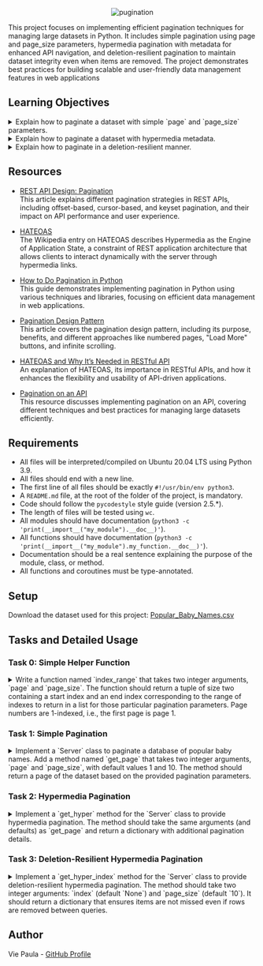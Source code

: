 
<p align="center">
  <img src="https://github.com/user-attachments/assets/4a4a7eee-1a6e-4acb-bceb-dbf4e73e0f86" alt="pugination">
</p>


This project focuses on implementing efficient pagination techniques for managing large datasets in Python. It includes simple pagination using page and page_size parameters, hypermedia pagination with metadata for enhanced API navigation, and deletion-resilient pagination to maintain dataset integrity even when items are removed. The project demonstrates best practices for building scalable and user-friendly data management features in web applications



## Learning Objectives

<details> 
<summary> Explain how to paginate a dataset with simple `page` and `page_size` parameters. </summary>
<br>

**Pagination with Simple `page` and `page_size` Parameters:**

Pagination with simple `page` and `page_size` parameters involves dividing a dataset into discrete pages based on the number of items (`page_size`) that should be included on each page. The parameters are:

- `page`: The current page number (1-indexed).
- `page_size`: The number of items to be displayed on each page.


  In **Task 1**, we implemented a `get_page` method in the `Server` class that takes `page` and `page_size` parameters and returns the appropriate subset of the dataset corresponding to the specified page. The method calculates the start and end indices for the page using these parameters and retrieves the correct data slice from the dataset.
</details>

<details> 
<summary> Explain how to paginate a dataset with hypermedia metadata. </summary>
<br>

**Pagination with Hypermedia Metadata:**

Hypermedia pagination extends the basic pagination by including additional metadata that provides navigation details about the dataset. This metadata often includes:

- `page_size`: The size of the current page.
- `page`: The current page number.
- `data`: The dataset page being returned.
- `next_page`: The number of the next page, if it exists.
- `prev_page`: The number of the previous page, if it exists.
- `total_pages`: The total number of pages available in the dataset.

  In **Task 2**, we implemented the `get_hyper` method in the `Server` class, which returns a dictionary containing these metadata fields. This allows the client to understand not only the current state of the pagination but also navigate to other pages effectively using the provided metadata.
</details>

<details> 
<summary> Explain how to paginate in a deletion-resilient manner. </summary>
<br>

**Deletion-Resilient Pagination:**

Deletion-resilient pagination ensures that if rows are removed from the dataset between queries, the user does not miss any items when navigating through pages. This type of pagination maintains the integrity of the sequence by using an index that dynamically adjusts to changes in the dataset.

Key elements include:

- `index`: The current start index of the returned page.
- `next_index`: The next index to query from.
- `page_size`: The current page size.
- `data`: The actual page of the dataset being returned.

 In **Task 3**, we implemented the `get_hyper_index` method, which maintains the pagination state even when items are deleted from the dataset. The method ensures that users do not miss any items by calculating the `next_index` based on the current data and any deletions that may have occurred.
</details>

## Resources

- [REST API Design: Pagination](https://www.moesif.com/blog/technical/api-design/REST-API-Design-Filtering-Sorting-and-Pagination/#pagination)  
  This article explains different pagination strategies in REST APIs, including offset-based, cursor-based, and keyset pagination, and their impact on API performance and user experience.

- [HATEOAS](https://en.wikipedia.org/wiki/HATEOAS)  
  The Wikipedia entry on HATEOAS describes Hypermedia as the Engine of Application State, a constraint of REST application architecture that allows clients to interact dynamically with the server through hypermedia links.

- [How to Do Pagination in Python](https://www.geeksforgeeks.org/how-to-do-pagination-in-python/?ref=header_outind)  
  This guide demonstrates implementing pagination in Python using various techniques and libraries, focusing on efficient data management in web applications.

- [Pagination Design Pattern](https://www.geeksforgeeks.org/pagination-design-pattern/?ref=header_outind)  
  This article covers the pagination design pattern, including its purpose, benefits, and different approaches like numbered pages, "Load More" buttons, and infinite scrolling.

- [HATEOAS and Why It’s Needed in RESTful API](https://www.geeksforgeeks.org/hateoas-and-why-its-needed-in-restful-api/?ref=header_outind)  
  An explanation of HATEOAS, its importance in RESTful APIs, and how it enhances the flexibility and usability of API-driven applications.

- [Pagination on an API](https://www.geeksforgeeks.org/pagination-on-an-api/?ref=header_outind)  
  This resource discusses implementing pagination on an API, covering different techniques and best practices for managing large datasets efficiently.


## Requirements

- All files will be interpreted/compiled on Ubuntu 20.04 LTS using Python 3.9.
- All files should end with a new line.
- The first line of all files should be exactly `#!/usr/bin/env python3`.
- A `README.md` file, at the root of the folder of the project, is mandatory.
- Code should follow the `pycodestyle` style guide (version 2.5.*).
- The length of files will be tested using `wc`.
- All modules should have documentation (`python3 -c 'print(__import__("my_module").__doc__)'`).
- All functions should have documentation (`python3 -c 'print(__import__("my_module").my_function.__doc__)'`).
- Documentation should be a real sentence explaining the purpose of the module, class, or method.
- All functions and coroutines must be type-annotated.

## Setup

Download the dataset used for this project: [Popular_Baby_Names.csv](https://s3.eu-west-3.amazonaws.com/hbtn.intranet/uploads/misc/2020/5/7d3576d97e7560ae85135cc214ffe2b3412c51d7.csv?X-Amz-Algorithm=AWS4-HMAC-SHA256&X-Amz-Credential=AKIA4MYA5JM5DUTZGMZG%2F20240904%2Feu-west-3%2Fs3%2Faws4_request&X-Amz-Date=20240904T182249Z&X-Amz-Expires=86400&X-Amz-SignedHeaders=host&X-Amz-Signature=55d6e800a8b7446f209afaf46a7a8c2401f66806f54b5197bfd944ad2c6ffa2a)

## Tasks and Detailed Usage

### Task 0: Simple Helper Function

<details> 
<summary> Write a function named `index_range` that takes two integer arguments, `page` and `page_size`.
The function should return a tuple of size two containing a start index and an end index corresponding to the range of indexes to return in a list for those particular pagination parameters.
Page numbers are 1-indexed, i.e., the first page is page 1.
</summary>
<br>

**Description:**

The `index_range` function is a helper function that takes two parameters: `page` and `page_size`. It calculates the start and end indexes for pagination based on these parameters. The function ensures that data retrieval is efficient by computing the range of data items that should appear on a given page.

**Implementation:**

```python
#!/usr/bin/env python3
'''
This module contains a helper function to calculate the start and end index
for pagination given the page number and page size.
'''

from typing import Tuple


def index_range(page: int, page_size: int) -> Tuple[int, int]:
    '''
    Calculate the start and end index for pagination.
    '''
    start_index = (page - 1) * page_size
    end_index = start_index + page_size
    return start_index, end_index
```

**Usage:**

1. **Function Purpose:**
   The `index_range` function computes the range of indices for a given page and page size. This is useful for displaying a subset of data in a paginated format.

2. **Examples of Using the `index_range` Function:**

   You can use the `index_range` function to determine which items should be displayed on a particular page:

   ```python
   # Example 1
   res = index_range(1, 7)  
   print(type(res))  # Expected output: <class 'tuple'>
   print(res)        # Expected output: (0, 7)

   # Example 2
   res = index_range(page=3, page_size=15)  
   print(type(res))  # Expected output: <class 'tuple'>
   print(res)        # Expected output: (30, 45)
   ```

3. **Running the script to test the function:**

   To test the functionality of the `index_range` function, use `0-main.py`:

   ```python
   #!/usr/bin/env python3
   """
   Main file
   """

   index_range = __import__('0-simple_helper_function').index_range

   res = index_range(1, 7)
   print(type(res))  # Expected output: <class 'tuple'>
   print(res)        # Expected output: (0, 7)

   res = index_range(page=3, page_size=15)
   print(type(res))  # Expected output: <class 'tuple'>
   print(res)        # Expected output: (30, 45)
   ```

   Make the script executable by running:

   ```sh
   chmod +x 0-main.py
   ```

   Then, run the script to test:

   ```sh
   ./0-main.py
   ```

   Verify the output matches the expected results.

**Expected Output:**

```bash
<class 'tuple'>
(0, 7)
<class 'tuple'>
(30, 45)
```

**Explanation:**

- **`index_range` Function:** Computes the range of indices for pagination based on the `page` and `page_size` parameters.
- **Usage Example:** The example shows how to determine the start and end indices for various pages and page sizes.
  
</details>

### Task 1: Simple Pagination

<details> 
<summary> Implement a `Server` class to paginate a database of popular baby names.
Add a method named `get_page` that takes two integer arguments, `page` and `page_size`, with default values 1 and 10. The method should return a page of the dataset based on the provided pagination parameters.
</summary>
<br>

**Description:**

The `Server` class is responsible for paginating a dataset of popular baby names from a CSV file. It includes a `get_page` method that returns a specific page of data according to the given `page` and `page_size` parameters.

**Implementation:**

```python
#!/usr/bin/env python3
'''
This module contains a Server class to paginate a database of popular baby names.
'''

import csv
from typing import List, Tuple


def index_range(page: int, page_size: int) -> Tuple[int, int]:
    '''
    Calculate the start and end index for pagination.
    '''
    start_index = (page - 1) * page_size
    end_index = start_index + page_size
    return start_index, end_index


class Server:
    '''
    Server class to paginate a database of popular baby names.
    '''
    DATA_FILE = "Popular_Baby_Names.csv"

    def __init__(self):
        self.__dataset = None

    def dataset(self) -> List[List]:
        '''
        Cached data set
        '''
        if self.__dataset is None:
            with open(self.DATA_FILE) as f:
                reader = csv.reader(f)
                dataset = [row for row in reader]
            self.__dataset = dataset[1:]

        return self.__dataset

    def get_page(self, page: int = 1, page_size: int = 10) -> List[List]:
        '''
        Returns a page of data from the data set.
        '''
        # Ensure that page and page_size are integers greater than 0
        assert isinstance(page, int) and page > 0
        assert isinstance(page_size, int) and page_size > 0

        start_index, end_index = index_range(page, page_size)
        
        dataset = self.dataset()

        return dataset[start_index:end_index] if start_index < len(dataset) else []
```

**Usage:**

1. **Function Purpose:**
   The `Server` class and its `get_page` method are used to paginate the dataset of popular baby names, allowing efficient retrieval of data based on page numbers.

2. **Examples of Using the `Server` Class and `get_page` Method:**

   Instantiate the `Server` class and call the `get_page` method:

   ```python
   Server = __import__('1-simple_pagination').Server

   server = Server()

   try:
       should_err = server.get_page(-10, 2)
   except AssertionError:
       print("AssertionError raised with negative values")

   try:
       should_err = server.get_page(0, 0)
   except AssertionError:
       print("AssertionError raised with 0")

   try:
       should_err = server.get_page(2, 'Bob')
   except AssertionError:
       print("AssertionError raised when page and/or page_size are not ints")

   print(server.get_page(1, 3))
   print(server.get_page(3, 2))
   print(server.get_page(3000, 100))
   ```

3. **Running the script to test the class:**

   To test the functionality of the `Server` class, use `1-main.py`:

   ```python
   #!/usr/bin/env python3
   """
   Main file
   """

   Server = __import__('1-simple_pagination').Server

   server = Server()

   try:
       should_err = server.get_page(-10, 2)
   except AssertionError:
       print("AssertionError raised with negative values")

   try:
       should_err = server.get_page(0, 0)
   except AssertionError:
       print("AssertionError raised with 0")

   try:
       should_err = server.get_page(2, 'Bob')
   except AssertionError:
       print("AssertionError raised when page and/or page_size are not ints")

   print(server.get_page(1, 3))
   print(server.get_page(3, 2))
   print(server.get_page(3000, 100))
   ```

   Make the script executable by running:

   ```sh
   chmod +x 1-main.py
   ```

   Then, run the script to test:

   ```sh
   ./1-main.py
   ```

   Verify the output matches the expected results.

**Expected Output:**

```bash
AssertionError raised with negative values
AssertionError raised with 0
AssertionError raised when page and/or page_size are not ints
[['2016', 'FEMALE', 'ASIAN AND PACIFIC ISLANDER', 'Olivia', '172', '1'], ['2016', 'FEMALE', 'ASIAN AND PACIFIC ISLANDER', 'Chloe', '112', '2'], ['2016', 'FEMALE', 'ASIAN AND PACIFIC ISLANDER', 'Sophia', '104', '3']]
[['2016', 'FEMALE', 'ASIAN AND PACIFIC ISLANDER', 'Emily', '99', '4'], ['2016', 'FEMALE', 'ASIAN AND PACIFIC ISLANDER', 'Mia', '79', '5']]
[]
```

**Explanation:**

- **`get_page` Method:** Takes `page` and `page_size` as arguments and uses assertions to ensure they are valid integers greater than 0.
- **Data Retrieval:** Utilizes the `index_range` function to determine the start and end indices for the desired page and returns the corresponding data slice from the dataset.
- **Error Handling:** Raises `AssertionError` for invalid input and returns an empty list if the requested page is out of range.

</details>

### Task 2: Hypermedia Pagination

<details> 
<summary> Implement a `get_hyper` method for the `Server` class to provide hypermedia pagination.
The method should take the same arguments (and defaults) as `get_page` and return a dictionary with additional pagination details.
</summary>
<br>

**Description:**

The `get_hyper` method extends the `Server` class to provide hypermedia-style pagination. This method returns a dictionary that includes pagination details such as page size, current page number, dataset page, next page, previous page, and total number of pages.

**Implementation:**

```python
#!/usr/bin/env python3
'''
This module contains a Server class to paginate a database of popular
baby names with hypermedia pagination.
'''

import csv
import math
from typing import List, Tuple, Dict


def index_range(page: int, page_size: int) -> Tuple[int, int]:
    '''
    Calculate the start and end index for pagination.
    '''
    start_index = (page - 1) * page_size
    end_index = start_index + page_size
    return start_index, end_index


class Server:
    '''
    Server class to paginate the database.
    '''
    DATA_FILE = "Popular_Baby_Names.csv"

    def __init__(self):
        self.__dataset = None

    def dataset(self) -> List[List]:
        '''
        Cached data set
        '''
        if self.__dataset is None:
            with open(self.DATA_FILE) as f:
                reader = csv.reader(f)
                dataset = [row for row in reader]
            self.__dataset = dataset[1:]

        return self.__dataset

    def get_page(self, page: int = 1, page_size: int = 10) -> List[List]:
        '''
        Returns a page of data from the data set.
        '''
        assert isinstance(page, int) and page > 0
        assert isinstance(page_size, int) and page_size > 0

        start_index, end_index = index_range(page, page_size)

        dataset = self.dataset()

        if start_index >= len(dataset):
            return []

        return dataset[start_index:end_index]

    def get_hyper(self, page: int = 1, page_size: int = 10) -> Dict:
        '''
        Returns a dictionary containing hypermedia pagination data.
        '''
        data = self.get_page(page, page_size)
        total_pages = math.ceil(len(self.dataset()) / page_size)

        return {
            'page_size': len(data),
            'page': page,
            'data': data,
            'next_page': page + 1 if page < total_pages else None,
            'prev_page': page - 1 if page > 1 else None,
            'total_pages': total_pages
        }
```

**Usage:**

1. **Function Purpose:**
   The `get_hyper` method provides additional details for paginated data, enabling hypermedia-style pagination by returning metadata about the current state of the pagination.

2. **Examples of Using the `get_hyper` Method:**

   To test the `get_hyper` method, instantiate the `Server` class and call the method:

   ```python
   Server = __import__('2-hypermedia_pagination').Server

   server = Server()

   print(server.get_hyper(1, 2))
   print("---")
   print(server.get_hyper(2, 2))
   print("---")
   print(server.get_hyper(100, 3))
   print("---")
   print(server.get_hyper(3000, 100))
   ```

3. **Running the script to test the class:**

   To test the functionality of the `Server` class with hypermedia pagination, use `2-main.py`:

   ```python
   #!/usr/bin/env python3
   """
   Main file
   """

   Server = __import__('2-hypermedia_pagination').Server

   server = Server()

   print(server.get_hyper(1, 2))
   print("---")
   print(server.get_hyper(2, 2))
   print("---")
   print(server.get_hyper(100, 3))
   print("---")
   print(server.get_hyper(3000, 100))
   ```

   Make the script executable by running:

   ```sh
   chmod +x 2-main.py
   ```

   Then, run the script to test:

   ```sh
   ./2-main.py
   ```

   Verify the output matches the expected results.

**Expected Output:**

```bash
{'page_size': 2, 'page': 1, 'data': [['2016', 'FEMALE', 'ASIAN AND PACIFIC ISLANDER', 'Olivia', '172', '1'], ['2016', 'FEMALE', 'ASIAN AND PACIFIC ISLANDER', 'Chloe', '112', '2']], 'next_page': 2, 'prev_page': None, 'total_pages': 9709}
---
{'page_size': 2, 'page': 2, 'data': [['2016', 'FEMALE', 'ASIAN AND PACIFIC ISLANDER', 'Sophia', '104', '3'], ['2016', 'FEMALE', 'ASIAN AND PACIFIC ISLANDER', 'Emma', '99', '4']], 'next_page': 3, 'prev_page': 1, 'total_pages': 9709}
---
{'page_size': 3, 'page': 100, 'data': [['2016', 'FEMALE', 'BLACK NON HISPANIC', 'Londyn', '14', '39'], ['2016', 'FEMALE', 'BLACK NON HISPANIC', 'Amirah', '14', '39'], ['2016', 'FEMALE', 'BLACK NON HISPANIC', 'McKenzie', '14', '39']], 'next_page': 101, 'prev_page': 99, 'total_pages': 6473}
---
{'page_size': 0, 'page': 3000, 'data': [], 'next_page': None, 'prev_page': 2999, 'total_pages': 195}
```

**Explanation:**

- **`get_hyper` Method:** Provides metadata for hypermedia pagination, including current page details, next and previous pages, and total pages.
- **Data Retrieval:** Reuses the `get_page` method to fetch the current page's data and calculate additional pagination details.
- **Hypermedia Pagination:** Enhances pagination by providing a complete overview of the current state and navigation options.

</details>

### Task 3: Deletion-Resilient Hypermedia Pagination

<details> 
<summary> Implement a `get_hyper_index` method for the `Server` class to provide deletion-resilient hypermedia pagination.
The method should take two integer arguments: `index` (default `None`) and `page_size` (default `10`). It should return a dictionary that ensures items are not missed even if rows are removed between queries.
</summary>
<br>

**Description:**

The `get_hyper_index` method extends the `Server` class to provide deletion-resilient pagination. This method ensures that if rows are deleted from the dataset between queries, the user does not miss any items when paginating through the data.

**Implementation:**

```python
#!/usr/bin/env python3
'''
Deletion-resilient hypermedia pagination
'''

import csv
import math
from typing import List, Dict


class Server:
    '''
    Server class to paginate a database of popular baby names.
    '''
    DATA_FILE = "Popular_Baby_Names.csv"

    def __init__(self):
        self.__dataset = None
        self.__indexed_dataset = None

    def dataset(self) -> List[List]:
        '''
        Cached data set
        '''
        if self.__dataset is None:
            with open(self.DATA_FILE) as f:
                reader = csv.reader(f)
                dataset = [row for row in reader]
            self.__dataset = dataset[1:]

        return self.__dataset

    def indexed_dataset(self) -> Dict[int, List]:
        '''
        Data set indexed by sorting position, starting at 0
        '''
        if self.__indexed_dataset is None:
            dataset = self.dataset()
            self.__indexed_dataset = {
                i: dataset[i] for i in range(len(dataset))
            }
        return self.__indexed_dataset

    def get_hyper_index(self, index: int = None, page_size: int = 10) -> Dict:
        '''
        Provides deletion-resilient hypermedia pagination
        '''
        assert index is None or (
            isinstance(index, int) and 0 <= index < len(self.indexed_dataset())
        )
        indexed_data = self.indexed_dataset()
        data = []
        current_index = index
        next_index = index

        while len(data) < page_size and next_index < len(indexed_data):
            if next_index in indexed_data:
                data.append(indexed_data[next_index])
            next_index += 1

        return {
            'index': index,
            'data': data,
            'page_size': len(data),
            'next_index': next_index
        }
```

**Usage:**

1. **Function Purpose:**
   The `get_hyper_index` method provides deletion-resilient pagination, ensuring users do not miss any items from the dataset even if rows are removed between queries.

2. **Examples of Using the `get_hyper_index` Method:**

   To test the `get_hyper_index` method, instantiate the `Server` class and call the method:

   ```python
   Server = __import__('3-hypermedia_del_pagination').Server

   server = Server()

   server.indexed_dataset()

   try:
       server.get_hyper_index(300000, 100)
   except AssertionError:
       print("AssertionError raised when out of range")        

   index = 3
   page_size = 2

   print("Nb items: {}".format(len(server._Server__indexed_dataset)))

   # 1- request first index
   res = server.get_hyper_index(index, page_size)
   print(res)

   # 2- request next index
   print(server.get_hyper_index(res.get('next_index'), page_size))

   # 3- remove the first index
   del server._Server__indexed_dataset[res.get('index')]
   print("Nb items: {}".format(len(server._Server__indexed_dataset)))

   # 4- request again the initial index -> the first data retrieved is not the same as the first request
   print(server.get_hyper_index(index, page_size))

   # 5- request again initial next index -> same data page as the request 2-
   print(server.get_hyper_index(res.get('next_index'), page_size))
   ```

3. **Running the script to test the class:**

   To test the functionality of the `Server` class with deletion-resilient hypermedia pagination, use `3-main.py`:

   ```python
   #!/usr/bin/env python3
   """
   Main file
   """

   Server = __import__('3-hypermedia_del_pagination').Server

   server = Server()

   server.indexed_dataset()

   try:
       server.get_hyper_index(300000, 100)
   except AssertionError:
       print("AssertionError raised when out of range")        

   index = 3
   page_size = 2

   print("Nb items: {}".format(len(server._Server__indexed_dataset)))

   # 1- request first index
   res = server.get_hyper_index(index, page_size)
   print(res)

   # 2- request next index
   print(server.get_hyper_index(res.get('next_index'), page_size))

   # 3- remove the first index
   del server._Server__indexed_dataset[res.get('index')]
   print("Nb items: {}".format(len(server._Server__indexed_dataset)))

   # 4- request again the initial index -> the first data retrieved is not the same as the first request
   print(server.get_hyper_index(index, page_size))

   # 5- request again initial next index -> same data page as the request 2-
   print(server.get_hyper_index(res.get('next_index'), page_size))
   ```

   Make the script executable by running:

   ```sh
   chmod +x 3-main.py
   ```

   Then, run the script to test:

   ```sh
   ./3-main.py
   ```

   Verify the output matches the expected results.

**Expected Output:**

```bash
AssertionError raised when out of range
Nb items: 19418
{'index': 3, 'data': [['2016', 'FEMALE', 'ASIAN AND PACIFIC ISLANDER', 'Emma', '99', '4'], ['2016', 'FEMALE', 'ASIAN AND PACIFIC ISLANDER', 'Emily', '99', '4']], 'page_size': 2, 'next_index': 5}
{'index': 5, 'data': [['2016', 'FEMALE', 'ASIAN AND PACIFIC ISLANDER', 'Mia', '79', '5'], ['2016', 'FEMALE', 'ASIAN AND PACIFIC ISLANDER', 'Charlotte', '59', '6']], 'page_size': 2, 'next_index': 7}
Nb items: 19417
{'index': 3, 'data': [['2016', 'FEMALE', 'ASIAN AND PACIFIC ISLANDER', 'Emily', '99', '4'], ['2016', 'FEMALE', 'ASIAN AND PACIFIC ISLANDER', 'Mia', '79', '5']], 'page_size': 2, 'next_index': 6}
{'index': 5, 'data': [['2016', 'FEMALE', 'ASIAN AND PACIFIC ISLANDER', 'Mia', '79', '5'], ['2016', 'FEMALE', 'ASIAN AND PACIFIC ISLANDER', 'Charlotte', '59', '6']], 'page_size': 2, 'next_index': 7}
```

**Explanation:**

- **`get_hyper_index` Method:** Provides a deletion-resilient way to paginate through the dataset, maintaining the correct sequence even if rows are removed.
- **Data Retrieval:** Uses a dictionary indexed by the original position to manage data retrieval efficiently.
- **Resilient Pagination:** Ensures the user continues to see the correct number of rows regardless of deletions, using the correct start and next indices.

</details>


## Author

Vie Paula - [GitHub Profile](https://github.com/ThatsVie)
